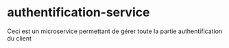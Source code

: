 # authentification-service

Ceci est un microservice permettant de gérer toute la partie authentification du client
